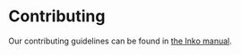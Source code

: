 # Contributing

Our contributing guidelines can be found in [the Inko
manual](https://docs.inko-lang.org/manual/master/guides/contributing/).

